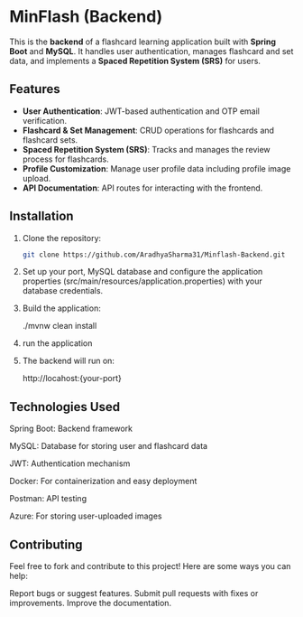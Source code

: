 # MinFlash (Backend)

This is the **backend** of a flashcard learning application built with **Spring Boot** and **MySQL**. It handles user authentication, manages flashcard and set data, and implements a **Spaced Repetition System (SRS)** for users.

## Features

- **User Authentication**: JWT-based authentication and OTP email verification.
- **Flashcard & Set Management**: CRUD operations for flashcards and flashcard sets.
- **Spaced Repetition System (SRS)**: Tracks and manages the review process for flashcards.
- **Profile Customization**: Manage user profile data including profile image upload.
- **API Documentation**: API routes for interacting with the frontend.

## Installation

1. Clone the repository:
   ```bash
   git clone https://github.com/AradhyaSharma31/Minflash-Backend.git
   
2. Set up your port, MySQL database and configure the application properties (src/main/resources/application.properties) with your database credentials.
  
3. Build the application:

   ./mvnw clean install

4. run the application

5. The backend will run on:

   http://locahost:{your-port}

## Technologies Used

Spring Boot: Backend framework

MySQL: Database for storing user and flashcard data

JWT: Authentication mechanism

Docker: For containerization and easy deployment

Postman: API testing

Azure: For storing user-uploaded images

## Contributing

Feel free to fork and contribute to this project! Here are some ways you can help:

Report bugs or suggest features.
Submit pull requests with fixes or improvements.
Improve the documentation.
